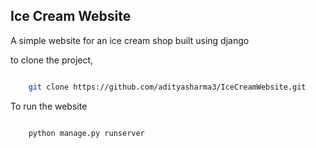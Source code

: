 ## Ice Cream Website

A simple website for an ice cream shop built using django

to clone the project,

```bash

    git clone https://github.com/adityasharma3/IceCreamWebsite.git

```
To run the website

```python

    python manage.py runserver

```
